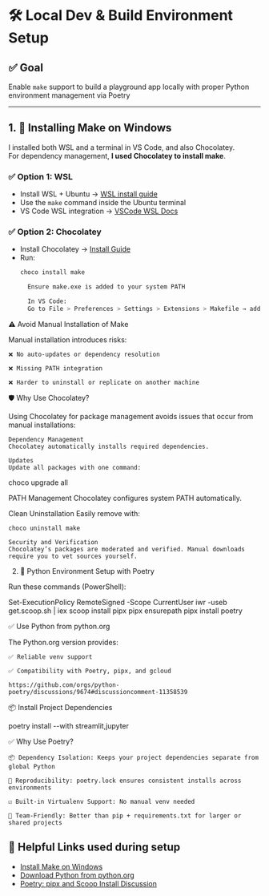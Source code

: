 # 🛠️ Local Dev & Build Environment Setup

## ✅ Goal

Enable `make` support to build a playground app locally with proper Python environment management via Poetry

---

## 1. 🔧 Installing Make on Windows

I installed both WSL and a terminal in VS Code, and also Chocolatey.  
For dependency management, **I used Chocolatey to install make**.

### ✅ Option 1: WSL

- Install WSL + Ubuntu → [WSL install guide](https://learn.microsoft.com/en-us/windows/wsl/install)
- Use the `make` command inside the Ubuntu terminal
- VS Code WSL integration → [VSCode WSL Docs](https://code.visualstudio.com/docs/remote/wsl)

### ✅ Option 2: Chocolatey

- Install Chocolatey → [Install Guide](https://chocolatey.org/install)
- Run:  
  ```bash
  choco install make

    Ensure make.exe is added to your system PATH

    In VS Code:
    Go to File > Preferences > Settings > Extensions > Makefile → add the path to make.exe

⚠️ Avoid Manual Installation of Make

Manual installation introduces risks:

    ❌ No auto-updates or dependency resolution

    ❌ Missing PATH integration

    ❌ Harder to uninstall or replicate on another machine

🛡️ Why Use Chocolatey?

Using  Chocolatey for package management avoids issues that occur from manual installations:

    Dependency Management
    Chocolatey automatically installs required dependencies.

    Updates
    Update all packages with one command:

choco upgrade all

PATH Management
Chocolatey configures system PATH automatically.

Clean Uninstallation
Easily remove with:

    choco uninstall make

    Security and Verification
    Chocolatey’s packages are moderated and verified. Manual downloads require you to vet sources yourself.

2. 🐍 Python Environment Setup with Poetry

Run these commands (PowerShell):

Set-ExecutionPolicy RemoteSigned -Scope CurrentUser
iwr -useb get.scoop.sh | iex
scoop install pipx
pipx ensurepath
pipx install poetry

✅ Use Python from python.org

The Python.org version provides:

    ✅ Reliable venv support

    ✅ Compatibility with Poetry, pipx, and gcloud

    https://github.com/orgs/python-poetry/discussions/9674#discussioncomment-11358539

📦 Install Project Dependencies

poetry install --with streamlit,jupyter

✅ Why Use Poetry?

    📦 Dependency Isolation: Keeps your project dependencies separate from global Python

    🔁 Reproducibility: poetry.lock ensures consistent installs across environments

    ☑️ Built-in Virtualenv Support: No manual venv needed

    👥 Team-Friendly: Better than pip + requirements.txt for larger or shared projects

## 🔗 Helpful Links used during setup 

- [Install Make on Windows](https://community.chocolatey.org/packages/make)
- [Download Python from python.org](https://www.python.org/downloads/)
- [Poetry: pipx and Scoop Install Discussion](https://github.com/orgs/python-poetry/discussions/9674#discussioncomment-11358539)


